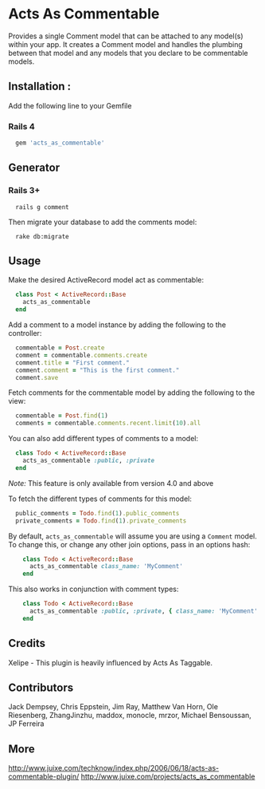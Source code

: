 # Acts As Commentable

Provides a single Comment model that can be attached to any model(s) within your app. It creates
a Comment model and handles the plumbing between that model and any models that you declare to be
commentable models.


## Installation :

Add the following line to your Gemfile

### Rails 4

```ruby
  gem 'acts_as_commentable'
```

## Generator

### Rails 3+

```cli
  rails g comment
```

Then migrate your database to add the comments model:

```cli
  rake db:migrate
```

## Usage

Make the desired ActiveRecord model act as commentable:

```ruby
  class Post < ActiveRecord::Base
    acts_as_commentable
  end
```

Add a comment to a model instance by adding the following to the controller:

```ruby
  commentable = Post.create
  comment = commentable.comments.create
  comment.title = "First comment."
  comment.comment = "This is the first comment."
  comment.save
```

Fetch comments for the commentable model by adding the following to the view:
 
```ruby
  commentable = Post.find(1)
  comments = commentable.comments.recent.limit(10).all
```

You can also add different types of comments to a model:

```ruby
  class Todo < ActiveRecord::Base
    acts_as_commentable :public, :private
  end
```

*Note:* This feature is only available from version 4.0 and above

To fetch the different types of comments for this model:

```ruby
  public_comments = Todo.find(1).public_comments
  private_comments = Todo.find(1).private_comments
```

By default, `acts_as_commentable` will assume you are using a `Comment` model.
To change this, or change any other join options, pass in an options hash:

```ruby
    class Todo < ActiveRecord::Base
      acts_as_commentable class_name: 'MyComment'
    end
```

This also works in conjunction with comment types:

```ruby
    class Todo < ActiveRecord::Base
      acts_as_commentable :public, :private, { class_name: 'MyComment' }
    end
```

## Credits

Xelipe - This plugin is heavily influenced by Acts As Taggable.

## Contributors

Jack Dempsey, Chris Eppstein, Jim Ray, Matthew Van Horn, Ole Riesenberg, ZhangJinzhu, maddox, monocle, mrzor, Michael Bensoussan, JP Ferreira

## More

http://www.juixe.com/techknow/index.php/2006/06/18/acts-as-commentable-plugin/
http://www.juixe.com/projects/acts_as_commentable
